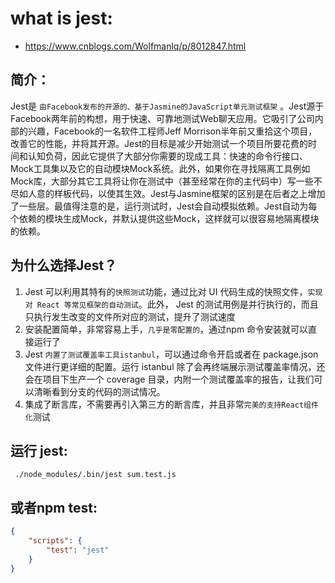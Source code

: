 # what is jest:
- https://www.cnblogs.com/Wolfmanlq/p/8012847.html

## 简介：
Jest是 `由Facebook发布的开源的、基于Jasmine的JavaScript单元测试框架` 。Jest源于Facebook两年前的构想，用于快速、可靠地测试Web聊天应用。它吸引了公司内部的兴趣，Facebook的一名软件工程师Jeff Morrison半年前又重拾这个项目，改善它的性能，并将其开源。Jest的目标是减少开始测试一个项目所要花费的时间和认知负荷，因此它提供了大部分你需要的现成工具：快速的命令行接口、Mock工具集以及它的自动模块Mock系统。此外，如果你在寻找隔离工具例如Mock库，大部分其它工具将让你在测试中（甚至经常在你的主代码中）写一些不尽如人意的样板代码，以使其生效。Jest与Jasmine框架的区别是在后者之上增加了一些层。最值得注意的是，运行测试时，Jest会自动模拟依赖。Jest自动为每个依赖的模块生成Mock，并默认提供这些Mock，这样就可以很容易地隔离模块的依赖。

## 为什么选择Jest？
1. Jest 可以利用其特有的`快照测试`功能，通过比对 UI 代码生成的快照文件，`实现对 React 等常见框架的自动测试`。此外， Jest 的测试用例是并行执行的，而且只执行发生改变的文件所对应的测试，提升了测试速度
2. 安装配置简单，非常容易上手，`几乎是零配置的`，通过npm 命令安装就可以直接运行了
3. Jest `内置了测试覆盖率工具istanbul`，可以通过命令开启或者在 package.json 文件进行更详细的配置。运行 istanbul 除了会再终端展示测试覆盖率情况，还会在项目下生产一个 coverage 目录，内附一个测试覆盖率的报告，让我们可以清晰看到分支的代码的测试情况。
4. 集成了断言库，不需要再引入第三方的断言库，并且非常`完美的支持React组件化`测试


## 运行 jest:
```shell
 ./node_modules/.bin/jest sum.test.js
```

## 或者npm test:
```json
{
    "scripts": {
        "test": "jest"
    }
}
```